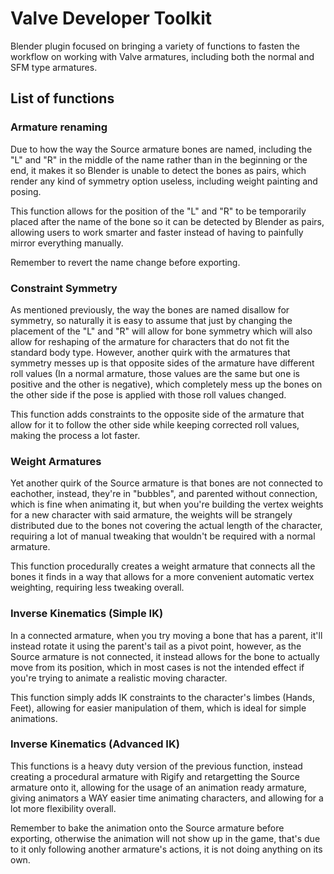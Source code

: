 # Valve Developer Toolkit
Blender plugin focused on bringing a variety of functions to fasten the workflow on working with Valve armatures, including both the normal and SFM type armatures.

## List of functions

### Armature renaming
Due to how the way the Source armature bones are named, including the "L" and "R" in the middle of the name rather than in the beginning or the end, it makes it so Blender is unable to detect the bones as pairs, which render any kind of symmetry option useless, including weight painting and posing.

This function allows for the position of the "L" and "R" to be temporarily placed after the name of the bone so it can be detected by Blender as pairs, allowing users to work smarter and faster instead of having to painfully mirror everything manually.

Remember to revert the name change before exporting.

### Constraint Symmetry
As mentioned previously, the way the bones are named disallow for symmetry, so naturally it is easy to assume that just by changing the placement of the "L" and "R" will allow for bone symmetry which will also allow for reshaping of the armature for characters that do not fit the standard body type. However, another quirk with the armatures that symmetry messes up is that opposite sides of the armature have different roll values (In a normal armature, those values are the same but one is positive and the other is negative), which completely mess up the bones on the other side if the pose is applied with those roll values changed.

This function adds constraints to the opposite side of the armature that allow for it to follow the other side while keeping corrected roll values, making the process a lot faster.

### Weight Armatures
Yet another quirk of the Source armature is that bones are not connected to eachother, instead, they're in "bubbles", and parented without connection, which is fine when animating it, but when you're building the vertex weights for a new character with said armature, the weights will be strangely distributed due to the bones not covering the actual length of the character, requiring a lot of manual tweaking that wouldn't be required with a normal armature.

This function procedurally creates a weight armature that connects all the bones it finds in a way that allows for a more convenient automatic vertex weighting, requiring less tweaking overall.

### Inverse Kinematics (Simple IK)
In a connected armature, when you try moving a bone that has a parent, it'll instead rotate it using the parent's tail as a pivot point, however, as the Source armature is not connected, it instead allows for the bone to actually move from its position, which in most cases is not the intended effect if you're trying to animate a realistic moving character.

This function simply adds IK constraints to the character's limbes (Hands, Feet), allowing for easier manipulation of them, which is ideal for simple animations.

### Inverse Kinematics (Advanced IK)
This functions is a heavy duty version of the previous function, instead creating a procedural armature with Rigify and retargetting the Source armature onto it, allowing for the usage of an animation ready armature, giving animators a WAY easier time animating characters, and allowing for a lot more flexibility overall.

Remember to bake the animation onto the Source armature before exporting, otherwise the animation will not show up in the game, that's due to it only following another armature's actions, it is not doing anything on its own.